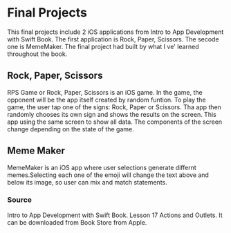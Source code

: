 # Final Projects

This final projects include 2 iOS applications from Intro to App Development with Swift Book. The first application is Rock, Paper, Scissors. The secode one is MemeMaker. The final project had built by what I ve' learned throughout the book.

## Rock, Paper, Scissors
RPS Game or Rock, Paper, Scissors is an iOS game. In the game, the opponent will be the app itself created by random funtion. To play the game, the user tap one of the signs: Rock, Paper or Scissors. Tha app then randomly chooses its own sign and shows the results on the screen. This app using the same screen to show all data. The components of the screen change depending on the state of the game.


## Meme Maker
MemeMaker is an iOS app where user selections generate differnt memes.Selecting each one of the emoji will change the text above and below its image, so user can mix and match statements.




### Source
Intro to App Development with Swift Book. Lesson 17 Actions and Outlets. It can be downloaded from Book Store from Apple. 
